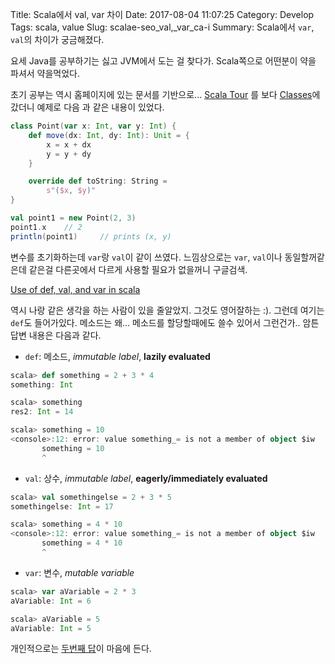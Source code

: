 Title: Scala에서 val, var 차이
Date: 2017-08-04 11:07:25
Category: Develop
Tags: scala, value
Slug: scalae-seo_val,_var_ca-i
Summary: Scala에서 `var`, `val`의 차이가 궁금해졌다.

요세 Java를 공부하기는 싫고 JVM에서 도는 걸 찾다가. Scala쪽으로 어떤분이 약을 파셔서 약을먹었다.

초기 공부는 역시 홈페이지에 있는 문서를 기반으로... [Scala Tour](http://docs.scala-lang.org/tour/tour-of-scala.html) 를 보다 [Classes](http://docs.scala-lang.org/tour/classes.html)에 갔더니 예제로 다음 과 같은 내용이 있었다.

```scala
class Point(var x: Int, var y: Int) {
    def move(dx: Int, dy: Int): Unit = {
        x = x + dx
        y = y + dy
    }

    override def toString: String = 
        s"($x, $y)"
}

val point1 = new Point(2, 3)
point1.x    // 2
println(point1)     // prints (x, y)
```

변수를 초기화하는데 `var`랑 `val`이 같이 쓰였다. 느낌상으로는 `var`, `val`이나 동일할꺼같은데 같은걸 다른곳에서 다르게 사용할 필요가 없을꺼니 구글검색.

[Use of def, val, and var in scala](https://stackoverflow.com/questions/4437373/use-of-def-val-and-var-in-scala)

역시 나랑 같은 생각을 하는 사람이 있을 줄알았지. 그것도 영어잘하는 :). 그런데 여기는 `def`도 들어가있다. 메소드는 왜... 메소드를 할당할때에도 쓸수 있어서 그런건가..
암튼 답변 내용은 다음과 같다.

* `def`: 메소드, *immutable label*, **lazily evaluated**

```scala
scala> def something = 2 + 3 * 4
something: Int

scala> something
res2: Int = 14

scala> something = 10
<console>:12: error: value something_= is not a member of object $iw
       something = 10
       ^
```

* `val`: 상수, *immutable label*, **eagerly/immediately evaluated**

```scala
scala> val somethingelse = 2 + 3 * 5
somethingelse: Int = 17

scala> something = 4 * 10
<console>:12: error: value something_= is not a member of object $iw
       something = 4 * 10
       ^
```

* `var`: 변수, *mutable variable*

```scala
scala> var aVariable = 2 * 3
aVariable: Int = 6

scala> aVariable = 5
aVariable: Int = 5
```

개인적으로는 [두번째 답](https://stackoverflow.com/a/33066906/978762)이 마음에 든다. 
